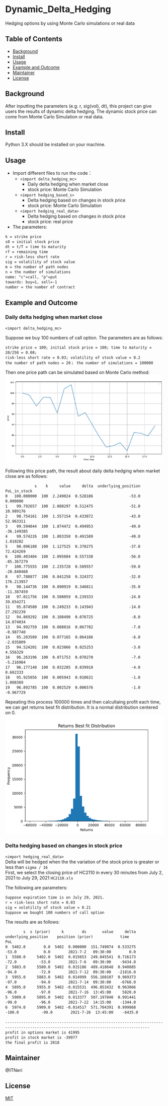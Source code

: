 # Dynamic_Delta_Hedging
Hedging options by using Monte Carlo simulations or real data  

## Table of Contents
- [Background](#background)
- [Install](#install)
- [Usage](#usage)
- [Example and Outcome](#example-and-outcome)
- [Maintainer](#maintainer)
- [License](#license)


## Background
After inputting the parameters (e.g. r, sig(vol), dt), this project can give users the results of dynamic delta hedging. The dynamic stock price can come from Monte Carlo Simulation or real data.

## Install
Python 3.X should be installed on your machine.  

## Usage
- Import different files to run the code：   
  - `<import delta_hedging_mc>`  
    - Daily delta hedging when market close
    - stock price: Monte Carlo Simulation
  - `<import hedging_based_s>`  
    - Delta hedging based on changes in stock price
    - stock price: Monte Carlo Simulation
  - `<import hedging_real_data>`  
    - Delta hedging based on changes in stock price
    - stock price: real price
- The parameters:  
```
k = strike price  
s0 = initial stock price  
dt = t/T = time to maturity  
rf = remaining time  
r = risk-less short rate  
sig = volatility of stock value  
m = the number of path nodes  
n = the number of simulations  
name: "c"=call, "p"=put
towards: buy=1, sell=-1
number = the number of contract
```
## Example and Outcome
### Daily delta hedging when market close
`<import delta_hedging_mc>`  
  
Suppose we buy 100 numbers of call option. The parameters are as follows:  
```
strike price = 100; initial stock price = 100; time to maturity = 20/250 = 0.08;
risk-less short rate = 0.03; volatility of stock value = 0.2
the number of path nodes = 20； the number of simulations = 100000
```
  
  
Then one price path can be simulated based on Monte Carlo method:  
![Image text](https://raw.githubusercontent.com/ITNeri/Dynamic_Delta_Hedging/main/img_save/stock_path.png)
  
  
Following this price path, the result about daily delta hedging when market close are as follows:
```
             s    k     value     delta  underlying_position  PoL_in_stock
0   100.000000  100  2.249024  0.528186                -53.0      0.000000
1    99.792657  100  2.088297  0.512475                -51.0     10.989176
2    98.754161  100  1.557154  0.433872                -43.0     52.963311
3    99.594844  100  1.874472  0.494953                -49.0    -36.149385
4    99.574226  100  1.803350  0.491589                -49.0      1.010282
5    98.096180  100  1.127525  0.370275                -37.0     72.424269
6   100.403404  100  2.095604  0.557338                -56.0    -85.367279
7   100.775555  100  2.235728  0.589557                -59.0    -20.840460
8    97.788877  100  0.841258  0.324372                -32.0    176.213957
9    98.144736  100  0.890919  0.346811                -35.0    -11.387459
10   97.011756  100  0.508059  0.239333                -24.0     39.654271
11   95.874580  100  0.249233  0.143943                -14.0     27.292239
12   94.869292  100  0.108490  0.076725                 -8.0     14.074034
13   94.992759  100  0.088016  0.067702                 -7.0     -0.987740
14   95.283589  100  0.077165  0.064186                 -6.0     -2.035809
15   94.524201  100  0.023866  0.025253                 -3.0      4.556329
16   96.263196  100  0.071753  0.070270                 -7.0     -5.216984
17   96.177148  100  0.032285  0.039910                 -4.0      0.602333
18   95.925056  100  0.005943  0.010631                 -1.0      1.008369
19   96.892785  100  0.002529  0.006576                 -1.0     -0.967729
```
  
  
Repeating this process 100000 times and then calcultaing profit each time, we can get returns best fit distribution. It is a normal distribution centered on 0.  
![Image text](https://raw.githubusercontent.com/ITNeri/Dynamic_Delta_Hedging/main/img_save/hedging_stock_path.png)



### Delta hedging based on changes in stock price

`<import hedging_real_data>`  
Delta will be hedged when the the variation of the stock price is greater or less than `sigma / 16`  
First, we select the closing price of HC2110 in every 30 minutes from July 2, 2021 to July 29, 2021  `HC2110.xls`

The following are parameters:
```
Suppose expiration time is on July 29, 2021.  
r = risk-less short rate = 0.03
sig = volatility of stock value = 0.21
Suppose we bought 100 numbers of call option
```

The results are as follows:
```
        s  s (prior)     k        ds       value     delta        underlying_position    position (prior)            time              PoL  				
0  5402.0        0.0  5402  0.000000  151.749074  0.533275   			-53.0            0.0        2021-7-2   09:30:00        0.0  				
1  5580.0     5402.0  5402  0.015653  249.045541  0.716173   			-72.0          -53.0        2021-7-6   09:30:00    -9434.0  				
2  5883.0     5580.0  5402  0.015186  489.418648  0.940885   		        -94.0          -72.0        2021-7-12  09:30:00   -21816.0  				
3  5955.0     5883.0  5402  0.014999  556.160107  0.969373   		   	-97.0          -94.0        2021-7-14  09:30:00    -6768.0  				
4  5895.0     5955.0  5402 -0.015531  496.853432  0.963866   			-96.0          -97.0        2021-7-16  13:45:00     5820.0  				
5  5909.0     5895.0  5402  0.013377  507.197840  0.991441   			-99.0          -96.0        2021-7-22  14:15:00    -1344.0  				
6  5974.0     5909.0  5402 -0.014517  571.704391  0.999868   		       -100.0          -99.0        2021-7-26  13:45:00    -6435.0  				

--------------------------------------------------------------------------------------------------------------------------------------
profit in options market is 41995 
profit in stock market is -39977 
the final profit is 2018 
```
  
## Maintainer
@ITNeri

## License
[MIT](https://github.com/ITNeri/Dynamic_Delta_Hedging/blob/main/license.txt)
